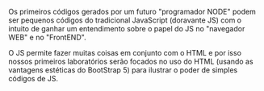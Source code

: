 

Os primeiros códigos gerados por um futuro "programador NODE" podem ser pequenos códigos do tradicional JavaScript (doravante JS) com o intuito de ganhar um entendimento sobre o papel do JS no "navegador WEB" e no "FrontEND".

O JS permite fazer muitas coisas em conjunto com o HTML e por isso nossos primeiros laboratórios serão focados no uso do HTML (usando as vantagens estéticas do BootStrap 5) para ilustrar o poder de simples códigos de JS.






